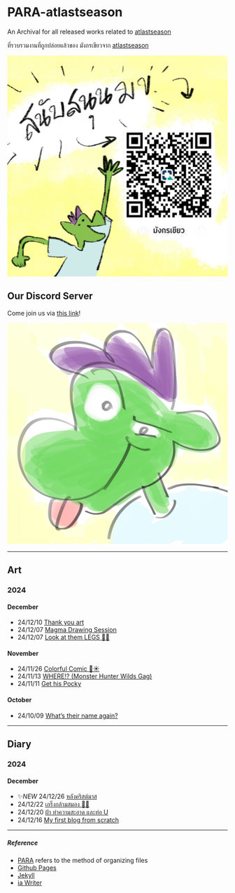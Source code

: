 # PARA-atlastseason

An Archival for all released works related to [atlastseason](https://www.atlastseason.art)

ที่รวบรวมงานที่ถูกปล่อยแล้วของ มังกรเขียวจาก [atlastseason](https://www.atlastseason.art)

![Support the green derg สนับสนุน มข ได้จ้า](images/Qr_Green_Dragon_Support_Square.jpg)

## Our Discord Server

Come join us via [this link](https://discord.gg/adZMQ4uDKu)!

![green dragon smirk with his tongue out](images/discord-logo.jpg)


---

## Art

### 2024

#### December
- 24/12/10 [Thank you art](blog/2024/241210-thankyou-art/thankyou-art.md)
- 24/12/07 [Magma Drawing Session](blog/2024/241207-magma-art-draw/magma-collection.md)
- 24/12/07 [Look at them LEGS 🦵✨](blog/2024/241207-look-at-them-legs/look-at-them-legs.md)


#### November
- 24/11/26 [Colorful Comic 🦎☀️](blog/2024/241126-colorful-comic/colorful-comic.md)
- 24/11/13 [WHERE!? (Monster Hunter Wilds Gag)](blog/2024/241113-monhunwilds-gag/monhunwilds-gag.md)
- 24/11/11 [Get his Pocky](blog/2024/241111-pocky-shark/241111-pocky-shark.md)

#### October
- 24/10/09 [What’s their name again?](/blog/2024/241009-shark-name-event/241009-shark-name.md)

---

## Diary

### 2024

#### December
- ✨*NEW* 24/12/26 [หลังคริสต์มาส](/blog/2024/241226-after-christmas/241226-after-christmas.md)
- 24/12/22 [เกร็งกล้ามสมอง 💪🧠](blog/2024/241222-เกร็งกล้ามสมอง/241222-เกร็งกล้ามสมอง-Chandelierrrr.md)
- 24/12/20 [ฝ้า ทำความสะอาด และท่อ U](blog/2024/241219-ฝ้า-ความสะอาด-และท่อP/241220-ฝ้า-ทําความสะอาด-และท่อP.md)
- 24/12/16 [My first blog from scratch](blog/2024/241216-first-blog-from-scratch/first-blog-from-scratch.md)

---

##### Reference

- [PARA](https://fortelabs.com/blog/para/) refers to the method of organizing files
- [Github Pages](https://github.com/atlastseason/para-atlast)
- [Jekyll](https://github.com/jekyll/jekyll)
- [ia Writer](https://ia.net/writer)
